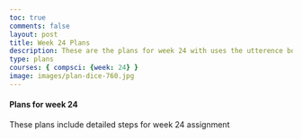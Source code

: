 ```yaml
---
toc: true
comments: false
layout: post
title: Week 24 Plans
description: These are the plans for week 24 with uses the utterence bot
type: plans
courses: { compsci: {week: 24} }
image: images/plan-dice-760.jpg
---
```



#### Plans for week 24
These plans include detailed steps for week 24 assignment
